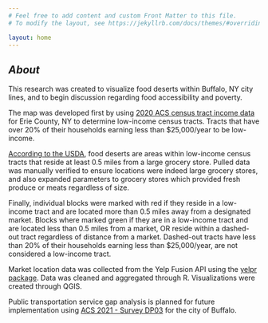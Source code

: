 ```yaml
---
# Feel free to add content and custom Front Matter to this file.
# To modify the layout, see https://jekyllrb.com/docs/themes/#overriding-theme-defaults

layout: home
---
```


## _**About**_
This research was created to visualize food deserts within Buffalo, NY city lines, and to begin discussion regarding food accessibility and poverty.

The map was developed first by using 
[2020 ACS census tract income data](https://data.census.gov/table?t=Income+and+Earnings&g=0500000US36029$1400000&y=2020&tid=ACSST5Y2020.S1901&moe=false&tp=true) for Erie County, NY to determine low-income census tracts. Tracts that have over 20% of their households earning less than $25,000/year to be low-income. 

[According to the USDA](https://www.ers.usda.gov/data-products/food-access-research-atlas.aspx), food deserts are areas within low-income census tracts that reside at least 0.5 miles from a large grocery store.  Pulled data was manually verified  to ensure locations were indeed large grocery stores, and also expanded parameters to grocery stores which provided fresh produce or meats regardless of size.  

Finally, individual blocks were marked with red if they reside in a low-income tract and are located more than 0.5 miles away from a designated market.  Blocks where marked green if they are in a low-income tract and are located less than 0.5 miles from a market, OR reside within a dashed-out tract regardless of distance from a market. Dashed-out tracts have less than 20% of their households earning less than $25,000/year, are not considered a low-income tract.  


Market location data was collected from the Yelp Fusion API using the [yelpr package](https://github.com/OmaymaS/yelpr).  Data was cleaned and aggregated through R.  Visualizations were created through QGIS.




Public transportation service gap analysis is planned for future implementation using [ACS 2021 - Survey DP03](https://www.census.gov/acs/www/about/why-we-ask-each-question/commuting) for the city of Buffalo.   


